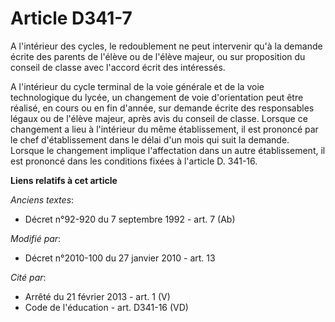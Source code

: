 # Article D341-7

A l'intérieur des cycles, le redoublement ne peut intervenir qu'à la demande écrite des parents de l'élève ou de l'élève
majeur, ou sur proposition du conseil de classe avec l'accord écrit des intéressés.

A l'intérieur du cycle terminal de la voie générale et de la voie technologique du lycée, un changement de voie d'orientation
peut être réalisé, en cours ou en fin d'année, sur demande écrite des responsables légaux ou de l'élève majeur, après avis du
conseil de classe. Lorsque ce changement a lieu à l'intérieur du même établissement, il est prononcé par le chef
d'établissement dans le délai d'un mois qui suit la demande. Lorsque le changement implique l'affectation dans un autre
établissement, il est prononcé dans les conditions fixées à l'article D. 341-16.

**Liens relatifs à cet article**

_Anciens textes_:

  - Décret n°92-920 du 7 septembre 1992 - art. 7 (Ab)

_Modifié par_:

  - Décret n°2010-100 du 27 janvier 2010 - art. 13

_Cité par_:

  - Arrêté du 21 février 2013 - art. 1 (V)
  - Code de l'éducation - art. D341-16 (VD)
